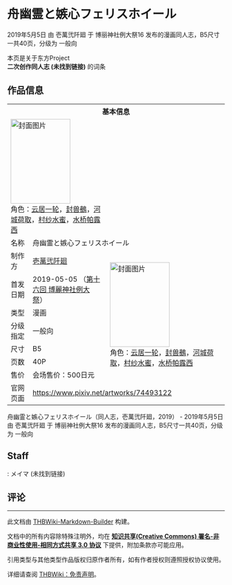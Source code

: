 # 舟幽霊と嫉心フェリスホイール

<!-- source html: G:\repos\THBWiki-Markdown-Builder\THBWikiMarkdown\Temp\main\3\33\ns0%3A%E8%88%9F%E5%B9%BD%E9%9C%8A%E3%81%A8%E5%AB%89%E5%BF%83%E3%83%95%E3%82%A7%E3%83%AA%E3%82%B9%E3%83%9B%E3%82%A4%E3%83%BC%E3%83%AB.html -->

2019年5月5日 由 壱萬弐阡廻 于 博丽神社例大祭16 发布的漫画同人志，B5尺寸一共40页，分级为 一般向

本页是关于东方Project  
 **二次创作同人志 (未找到链接)** 的词条
## 作品信息

<table><tbody><tr><th colspan="3">基本信息</th></tr><tr><td class="cover-artwork-mobile" colspan="2"><a href="./文件-舟幽霊と嫉心フェリスホイール封面.jpg.md" class="image" title="封面图片"><img alt="封面图片" src="https://upload.thwiki.cc/thumb/7/7f/%E8%88%9F%E5%B9%BD%E9%9C%8A%E3%81%A8%E5%AB%89%E5%BF%83%E3%83%95%E3%82%A7%E3%83%AA%E3%82%B9%E3%83%9B%E3%82%A4%E3%83%BC%E3%83%AB%E5%B0%81%E9%9D%A2.jpg/138px-%E8%88%9F%E5%B9%BD%E9%9C%8A%E3%81%A8%E5%AB%89%E5%BF%83%E3%83%95%E3%82%A7%E3%83%AA%E3%82%B9%E3%83%9B%E3%82%A4%E3%83%BC%E3%83%AB%E5%B0%81%E9%9D%A2.jpg" decoding="async" loading="lazy" width="138" height="196" srcset="https://upload.thwiki.cc/thumb/7/7f/%E8%88%9F%E5%B9%BD%E9%9C%8A%E3%81%A8%E5%AB%89%E5%BF%83%E3%83%95%E3%82%A7%E3%83%AA%E3%82%B9%E3%83%9B%E3%82%A4%E3%83%BC%E3%83%AB%E5%B0%81%E9%9D%A2.jpg/207px-%E8%88%9F%E5%B9%BD%E9%9C%8A%E3%81%A8%E5%AB%89%E5%BF%83%E3%83%95%E3%82%A7%E3%83%AA%E3%82%B9%E3%83%9B%E3%82%A4%E3%83%BC%E3%83%AB%E5%B0%81%E9%9D%A2.jpg 1.5x, https://upload.thwiki.cc/thumb/7/7f/%E8%88%9F%E5%B9%BD%E9%9C%8A%E3%81%A8%E5%AB%89%E5%BF%83%E3%83%95%E3%82%A7%E3%83%AA%E3%82%B9%E3%83%9B%E3%82%A4%E3%83%BC%E3%83%AB%E5%B0%81%E9%9D%A2.jpg/276px-%E8%88%9F%E5%B9%BD%E9%9C%8A%E3%81%A8%E5%AB%89%E5%BF%83%E3%83%95%E3%82%A7%E3%83%AA%E3%82%B9%E3%83%9B%E3%82%A4%E3%83%BC%E3%83%AB%E5%B0%81%E9%9D%A2.jpg 2x" data-file-width="639" data-file-height="906"></a><div class="cover-char">角色：<a href="./云居一轮.md" title="云居一轮">云居一轮</a>，<a href="./封兽鵺.md" title="封兽鵺">封兽鵺</a>，<a href="./河城荷取.md" title="河城荷取">河城荷取</a>，<a href="./村纱水蜜.md" title="村纱水蜜">村纱水蜜</a>，<a href="./水桥帕露西.md" title="水桥帕露西">水桥帕露西</a></div></td>
</tr><tr><td class="label">名称</td><td colspan="2"> 舟幽霊と嫉心フェリスホイール </td></tr><tr><td class="label">制作方</td><td><a href="./壱萬弐阡廻.md" title="壱萬弐阡廻">壱萬弐阡廻</a></td><td class="cover-artwork" rowspan="7" style="min-width:196px;"><a href="./文件-舟幽霊と嫉心フェリスホイール封面.jpg.md" class="image" title="封面图片"><img alt="封面图片" src="https://upload.thwiki.cc/thumb/7/7f/%E8%88%9F%E5%B9%BD%E9%9C%8A%E3%81%A8%E5%AB%89%E5%BF%83%E3%83%95%E3%82%A7%E3%83%AA%E3%82%B9%E3%83%9B%E3%82%A4%E3%83%BC%E3%83%AB%E5%B0%81%E9%9D%A2.jpg/138px-%E8%88%9F%E5%B9%BD%E9%9C%8A%E3%81%A8%E5%AB%89%E5%BF%83%E3%83%95%E3%82%A7%E3%83%AA%E3%82%B9%E3%83%9B%E3%82%A4%E3%83%BC%E3%83%AB%E5%B0%81%E9%9D%A2.jpg" decoding="async" loading="lazy" width="138" height="196" srcset="https://upload.thwiki.cc/thumb/7/7f/%E8%88%9F%E5%B9%BD%E9%9C%8A%E3%81%A8%E5%AB%89%E5%BF%83%E3%83%95%E3%82%A7%E3%83%AA%E3%82%B9%E3%83%9B%E3%82%A4%E3%83%BC%E3%83%AB%E5%B0%81%E9%9D%A2.jpg/207px-%E8%88%9F%E5%B9%BD%E9%9C%8A%E3%81%A8%E5%AB%89%E5%BF%83%E3%83%95%E3%82%A7%E3%83%AA%E3%82%B9%E3%83%9B%E3%82%A4%E3%83%BC%E3%83%AB%E5%B0%81%E9%9D%A2.jpg 1.5x, https://upload.thwiki.cc/thumb/7/7f/%E8%88%9F%E5%B9%BD%E9%9C%8A%E3%81%A8%E5%AB%89%E5%BF%83%E3%83%95%E3%82%A7%E3%83%AA%E3%82%B9%E3%83%9B%E3%82%A4%E3%83%BC%E3%83%AB%E5%B0%81%E9%9D%A2.jpg/276px-%E8%88%9F%E5%B9%BD%E9%9C%8A%E3%81%A8%E5%AB%89%E5%BF%83%E3%83%95%E3%82%A7%E3%83%AA%E3%82%B9%E3%83%9B%E3%82%A4%E3%83%BC%E3%83%AB%E5%B0%81%E9%9D%A2.jpg 2x" data-file-width="639" data-file-height="906"></a><div class="cover-char">角色：<a href="./云居一轮.md" title="云居一轮">云居一轮</a>，<a href="./封兽鵺.md" title="封兽鵺">封兽鵺</a>，<a href="./河城荷取.md" title="河城荷取">河城荷取</a>，<a href="./村纱水蜜.md" title="村纱水蜜">村纱水蜜</a>，<a href="./水桥帕露西.md" title="水桥帕露西">水桥帕露西</a></div></td>
</tr><tr><td class="label">首发日期</td><td>2019-05-05&#160;（<a href="/展会作品列表?e=%E5%8D%9A%E4%B8%BD%E7%A5%9E%E7%A4%BE%E4%BE%8B%E5%A4%A7%E7%A5%AD%2316">第十六回 博麗神社例大祭</a>）</td></tr><tr><td class="label">类型</td><td>漫画</td></tr><tr><td class="label">分级指定</td><td>一般向</td></tr><tr><td class="label">尺寸</td><td>B5</td></tr><tr><td class="label">页数</td><td>40P</td></tr><tr><td class="label">售价</td><td>会场售价：500日元</td></tr>
<tr><td class="label">官网页面</td><td colspan="2"><a rel="nofollow" class="external free" href="https://www.pixiv.net/artworks/74493122">https://www.pixiv.net/artworks/74493122</a></td></tr></tbody></table>

舟幽霊と嫉心フェリスホイール（同人志，壱萬弐阡廻，2019） - 2019年5月5日 由 壱萬弐阡廻 于 博丽神社例大祭16 发布的漫画同人志，B5尺寸一共40页，分级为 一般向
## Staff
: メイマ (未找到链接)

## 评论




---

此文档由 [THBWiki-Markdown-Builder](https://github.com/Delsin-Yu/THBWiki-Markdown-Builder) 构建。

文档中的所有内容除特殊注明外，均在 [**知识共享(Creative Commons) 署名-非商业性使用-相同方式共享 3.0 协议**](https://creativecommons.org/licenses/by-sa/3.0/deed.zh-hans) 下提供，附加条款亦可能应用。

引用类型与其他类型作品版权归原作者所有，如有作者授权则遵照授权协议使用。

详细请查阅 [THBWiki：免责声明](https://thbwiki.cc/THBWiki:%E5%85%8D%E8%B4%A3%E5%A3%B0%E6%98%8E)。

